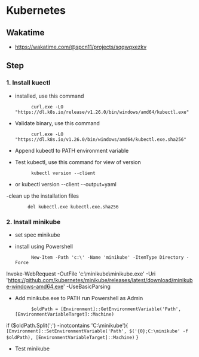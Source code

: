 # Kubernetes
## Wakatime
- https://wakatime.com/@spcn11/projects/sqqwqxezkv
## Step
### 1. Install kuectl
- installed, use this command

            curl.exe -LO        "https://dl.k8s.io/release/v1.26.0/bin/windows/amd64/kubectl.exe"

- Validate binary, use this command

            curl.exe -LO "https://dl.k8s.io/v1.26.0/bin/windows/amd64/kubectl.exe.sha256"

- Append kubectl to PATH environment variable

- Test kubectl, use this command for view of version 

            kubectl version --client
- or
            kubectl version --client --output=yaml

-clean up the installation files

            del kubectl.exe kubectl.exe.sha256

### 2. Install minikube
- set spec minikube

- install using Powershell

            New-Item -Path 'c:\' -Name 'minikube' -ItemType Directory -Force
Invoke-WebRequest -OutFile 'c:\minikube\minikube.exe' -Uri 'https://github.com/kubernetes/minikube/releases/latest/download/minikube-windows-amd64.exe' -UseBasicParsing

- Add minikube.exe to PATH run Powershell as Admin

            $oldPath = [Environment]::GetEnvironmentVariable('Path', [EnvironmentVariableTarget]::Machine)
if ($oldPath.Split(';') -inotcontains 'C:\minikube'){ `
  [Environment]::SetEnvironmentVariable('Path', $('{0};C:\minikube' -f $oldPath), [EnvironmentVariableTarget]::Machine) `
}

- Test minikube


